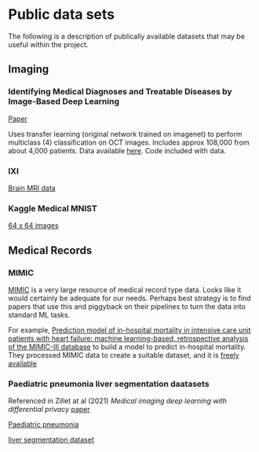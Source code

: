 # Public data sets

The following is a description of publically available datasets that may be useful within the project.

## Imaging

### Identifying Medical Diagnoses and Treatable Diseases by Image-Based Deep Learning

[Paper](https://www.sciencedirect.com/science/article/pii/S0092867418301545?via%3Dihub)

Uses transfer learning (original network trained on imagenet) to perform multiclass (4) classification on OCT images. Includes approx 108,000 from about 4,000 patients. Data available [here](https://data.mendeley.com/datasets/rscbjbr9sj/3). Code included with data.

### IXI

[Brain MRI data](https://brain-development.org/ixi-dataset/)

### Kaggle Medical MNIST

[64 x 64 images](https://www.kaggle.com/andrewmvd/medical-mnist)

## Medical Records

### MIMIC

[MIMIC](https://mimic.mit.edu/) is a very large resource of medical record type data. Looks like it would certainly be adequate for our needs. Perhaps best strategy is to find papers that use this and piggyback on their pipelines to turn the data into standard ML tasks.

For example, [Prediction model of in-hospital mortality in intensive care unit patients with heart failure: machine learning-based, retrospective analysis of the MIMIC-III database](https://bmjopen.bmj.com/content/11/7/e044779) to build a model to predict in-hospital mortality. They processed MIMIC data to create a suitable dataset, and it is [freely available](https://datadryad.org/stash/dataset/doi:10.5061%2Fdryad.0p2ngf1zd)

### Paediatric pneumonia liver segmentation daatasets
Referenced in Zillet at al (2021) *Medical imaging deep learning with differential privacy* [paper](https://www.nature.com/articles/s41598-021-93030-0.pdf)

[Paediatric pneumonia](https://data.mendeley.com/datasets/rscbjbr9sj/3)

[liver segmentation dataset](http://medicaldecathlon.com)
